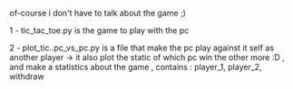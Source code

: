 of-course i don't have to talk about the game ;)

1 - tic_tac_toe.py is the game to play with the pc

2 - plot_tic..pc_vs_pc.py is a file that make the pc play against it self as another player
	-> it also plot the static of which pc win the other more :D , 
	and make a statistics about the game , contains : player_1, player_2, withdraw
